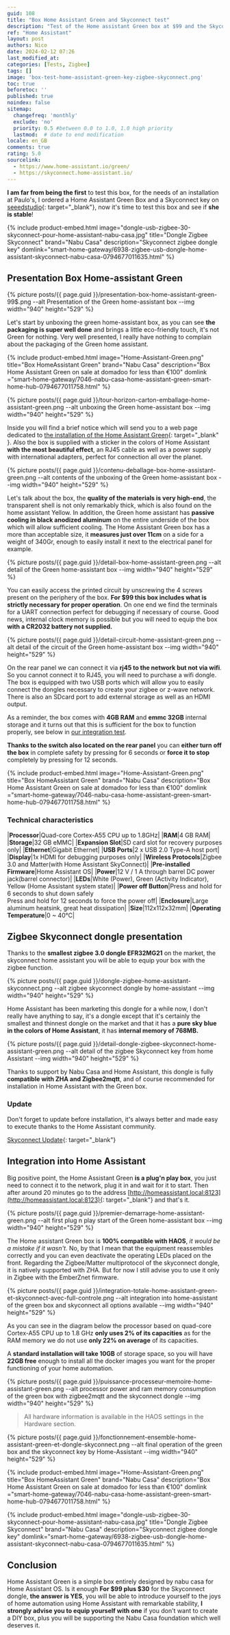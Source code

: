 ```yaml
---
guid: 108
title: "Box Home Assistant Green and Skyconnect test"
description: "Test of the Home assistant Green box at $99 and the Skyconnect zigbee dongle at $29.99, stability, performance there"
ref: "Home Assistant"
layout: post
authors: Nico
date: 2024-02-12 07:26
last_modified_at: 
categories: [Tests, Zigbee]
tags: []
image: 'box-test-home-assistant-green-key-zigbee-skyconnect.png'
toc: true
beforetoc: ''
published: true
noindex: false
sitemap:
  changefreq: 'monthly'
  exclude: 'no'
  priority: 0.5 #between 0.0 to 1.0, 1.0 high priority
  lastmod:  # date to end modification
locale: en_GB
comments: true
rating: 5.0
sourcelink:
  - https://www.home-assistant.io/green/
  - https://skyconnect.home-assistant.io/
---
```


**I am far from being the first** to test this box, for the needs of an installation at Paulo's, I ordered a Home Assistant Green Box and a Skyconnect key on [seeedstudio](https://www.seeedstudio.com/Home-Assistant-Green-p-5792.html?queryID=c7f3fcf4f7354a2c4d56fdee4eab971d&objectID=5792&indexName=bazaar_retailer_products){: target="_blank"}, now it's time to test this box and see if **she is stable**!

{% include product-embed.html image="dongle-usb-zigbee-30-skyconnect-pour-home-assistant-nabu-casa.jpg" title="Dongle Zigbee Skyconnect" brand="Nabu Casa" description="Skyconnect zigbee dongle key" domlink="smart-home-gateway/6938-zigbee-usb-dongle-home-assistant-skyconnect-nabu-casa-0794677011635.html" %}


## Presentation Box Home-assistant Green

{% picture posts/{{ page.guid }}/presentation-box-home-assistant-green-99$.png --alt Presentation of the Green home-assistant box --img width="940" height="529" %}

Let's start by unboxing the green home-assistant box, as you can see **the packaging is super well done** and brings a little eco-friendly touch, it's not Green for nothing. Very well presented, I really have nothing to complain about the packaging of the Green home assistant.

{% include product-embed.html image="Home-Assistant-Green.png" title="Box HomeAssistant Green" brand="Nabu Casa" description="Box Home Assistant Green on sale at domadoo for less than €100" domlink ="smart-home-gateway/7046-nabu-casa-home-assistant-green-smart-home-hub-0794677011758.html" %}

{% picture posts/{{ page.guid }}/tour-horizon-carton-emballage-home-assistant-green.png --alt unboxing the Green home-assistant box --img width="940" height="529" %}

Inside you will find a brief notice which will send you to a web page dedicated to [the installation of the Home Assistant Green](https://green.home-assistant.io/){: target="_blank" }. Also the box is supplied with a sticker in the colors of Home Assistant **with the most beautiful effect**, an RJ45 cable as well as a power supply with international adapters, perfect for connection all over the planet.

{% picture posts/{{ page.guid }}/contenu-deballage-box-home-assistant-green.png --alt contents of the unboxing of the Green home-assistant box --img width="940" height="529" %}

Let's talk about the box, the **quality of the materials is very high-end**, the transparent shell is not only remarkably thick, which is also found on the home assistant Yellow. In addition, the Green home assistant has **passive cooling in black anodized aluminum** on the entire underside of the box which will allow sufficient cooling. The Home Assistant Green box has a more than acceptable size, it **measures just over 11cm** on a side for a weight of 340Gr, enough to easily install it next to the electrical panel for example.

{% picture posts/{{ page.guid }}/detail-box-home-assistant-green.png --alt detail of the Green home-assistant box --img width="940" height="529" %}

You can easily access the printed circuit by unscrewing the 4 screws present on the periphery of the box. **For $99 this box includes what is strictly necessary for proper operation**. On one end we find the terminals for a UART connection perfect for debugging if necessary of course. Good news, internal clock memory is possible but you will need to equip the box **with a CR2032 battery not supplied.**

{% picture posts/{{ page.guid }}/detail-circuit-home-assistant-green.png --alt detail of the circuit of the Green home-assistant box --img width="940" height="529" %}

On the rear panel we can connect it via **rj45 to the network but not via wifi**. So you cannot connect it to RJ45, you will need to purchase a wifi dongle. The box is equipped with two USB ports which will allow you to easily connect the dongles necessary to create your zigbee or z-wave network. There is also an SDcard port to add external storage as well as an HDMI output.

As a reminder, the box comes with **4GB RAM** and **emmc 32GB** internal storage and it turns out that this is sufficient for the box to function properly, see below in [our integration test](#integration-into-home-assistant).

**Thanks to the switch also located on the rear panel** you can **either turn off the box** in complete safety by pressing for 6 seconds or **force it to stop** completely by pressing for 12 seconds.

{% include product-embed.html image="Home-Assistant-Green.png" title="Box HomeAssistant Green" brand="Nabu Casa" description="Box Home Assistant Green on sale at domadoo for less than €100" domlink ="smart-home-gateway/7046-nabu-casa-home-assistant-green-smart-home-hub-0794677011758.html" %}

### Technical characteristics

|**Processor**|Quad-core Cortex-A55 CPU up to 1.8GHz|
|**RAM**|4 GB RAM|
|**Storage**|32 GB eMMC|
|**Expansion Slot**|SD card slot for recovery purposes only|
|**Ethernet**|Gigabit Ethernet|
|**USB Ports**|2 x USB 2.0 Type-A host port|
|**Display**|1x HDMI for debugging purposes only|
|**Wireless Protocols**|Zigbee 3.0 and Matter(with Home Assistant SkyConnect)|
|**Pre-installed Firmware**|Home Assistant OS|
|**Power**|12 V / 1 A through barrel DC power jack(barrel connector)|
|**LEDs**|White (Power), Green (Activity Indicator), Yellow (Home Assistant system state)|
|**Power off Button**|Press and hold for 6 seconds to shut down safely<br>Press and hold for 12 seconds to force the power off|
|**Enclosure**|Large aluminum heatsink, great heat dissipation|
|**Size**|112x112x32mm|
|**Operating Temperature**|0 ~ 40℃|

## Zigbee Skyconnect dongle presentation

Thanks to the **smallest zigbee 3.0 dongle EFR32MG21** on the market, the skyconnect home assistant you will be able to equip your box with the zigbee function.

{% picture posts/{{ page.guid }}/dongle-zigbee-home-assistant-skyconnect.png --alt zigbee skyconnect dongle by home-assistant --img width="940" height="529" %}

Home Assistant has been marketing this dongle for a while now, I don't really have anything to say, it's a dongle except that it's certainly the smallest and thinnest dongle on the market and that it has a **pure sky blue in the colors of Home Assistant**, it has **internal memory of 768MB.**

{% picture posts/{{ page.guid }}/detail-dongle-zigbee-skyconnect-home-assistant-green.png --alt detail of the zigbee Skyconnect key from home Assistant --img width="940" height="529" %}

Thanks to support by Nabu Casa and Home Assistant, this dongle is fully **compatible with ZHA and Zigbee2mqtt**, and of course recommended for installation in Home Assistant with the Green box.

### Update

Don't forget to update before installation, it's always better and made easy to execute thanks to the Home Assistant community.

[Skyconnect Update](https://skyconnect.home-assistant.io/firmware-update/){: target="_blank"}

## Integration into Home Assistant

Big positive point, the Home Assistant Green **is a plug'n play box**, you just need to connect it to the network, plug it in and wait for it to start. Then after around 20 minutes go to the address [http://homeassistant.local:8123](http://homeassistant.local:8123){: target="_blank"} and that's it.

{% picture posts/{{ page.guid }}/premier-demarrage-home-assistant-green.png --alt first plug n play start of the Green home-assistant box --img width="940" height="529" %}

The Home assistant Green box is **100% compatible with HAOS**, *it would be a mistake if it wasn't*. No, by that I mean that the equipment reassembles correctly and you can even deactivate the operating LEDs placed on the front. Regarding the Zigbee/Matter multiprotocol of the skyconnect dongle, it is natively supported with ZHA. But for now I still advise you to use it only in Zigbee with the EmberZnet firmware.

{% picture posts/{{ page.guid }}/integration-totale-home-assistant-green-et-skyconnect-avec-full-controle.png --alt integration into home-assistant of the green box and skyconnect all options available --img width="940" height="529" %}

As you can see in the diagram below the processor based on quad-core Cortex-A55 CPU up to 1.8 GHz **only uses 2% of its capacities** as for the RAM memory we do not use **only 22% on average** of its capacities.

A **standard installation will take 10GB** of storage space, so you will have **22GB free** enough to install all the docker images you want for the proper functioning of your home automation.

{% picture posts/{{ page.guid }}/puissance-processeur-memoire-home-assistant-green.png --alt processor power and ram memory consumption of the green box with zigbee2mqtt and the skyconnect dongle --img width="940" height="529" %}

> All hardware information is available in the HAOS settings in the Hardware section.

{% picture posts/{{ page.guid }}/fonctionnement-ensemble-home-assistant-green-et-dongle-skyconnect.png --alt final operation of the green box and the skyconnect key by Home-Assistant --img width="940" height="529" %}

{% include product-embed.html image="Home-Assistant-Green.png" title="Box HomeAssistant Green" brand="Nabu Casa" description="Box Home Assistant Green on sale at domadoo for less than €100" domlink ="smart-home-gateway/7046-nabu-casa-home-assistant-green-smart-home-hub-0794677011758.html" %}

{% include product-embed.html image="dongle-usb-zigbee-30-skyconnect-pour-home-assistant-nabu-casa.jpg" title="Dongle Zigbee Skyconnect" brand="Nabu Casa" description="Skyconnect zigbee dongle key" domlink="smart-home-gateway/6938-zigbee-usb-dongle-home-assistant-skyconnect-nabu-casa-0794677011635.html" %}

## Conclusion

Home Assistant Green is a simple box entirely designed by nabu casa for Home Assistant OS. Is it enough **For $99 plus $30** for the Skyconnect dongle, **the answer is YES**, you will be able to introduce yourself to the joys of home automation using Home Assistant with remarkable stability, **I strongly advise you to equip yourself with one** if you don't want to create a DIY box, plus you will be supporting the Nabu Casa foundation which well deserves it.